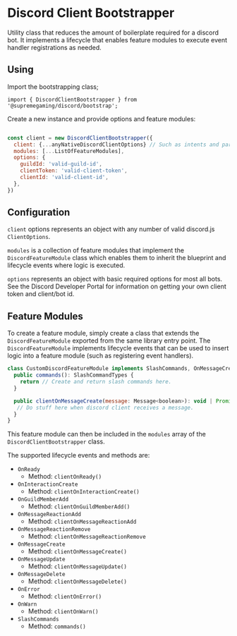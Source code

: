 # Discord Client Bootstrapper

Utility class that reduces the amount of boilerplate required for a discord bot. It implements a lifecycle that enables feature modules to execute event handler registrations as needed.

## Using

Import the bootstrapping class;

`import { DiscordClientBootstrapper } from '@supremegaming/discord/bootstrap';`

Create a new instance and provide options and feature modules:

```js

const client = new DiscordClientBootstrapper({
  client: {...anyNativeDiscordClientOptions} // Such as intents and partials
  modules: [...ListOfFeatureModules],
  options: {
    guildId: 'valid-guild-id',
    clientToken: 'valid-client-token',
    clientId: 'valid-client-id',
  },
})
```

## Configuration

`client` options represents an object with any number of valid discord.js `ClientOptions`.

`modules` is a collection of feature modules that implement the `DiscordFeatureModule` class which enables them to inherit the blueprint and lifecycle events where logic is executed.

`options` represents an object with basic required options for most all bots. See the Discord Developer Portal for information on getting your own client token and client/bot id.

## Feature Modules

To create a feature module, simply create a class that extends the `DiscordFeatureModule` exported from the same library entry point. The `DiscordFeatureModule` implements lifecycle events that can be used to insert logic into a feature module (such as registering event handlers).

```js
class CustomDiscordFeatureModule implements SlashCommands, OnMessageCreate {
  public commands(): SlashCommandTypes {
    return // Create and return slash commands here.
  }

  public clientOnMessageCreate(message: Message<boolean>): void | Promise<void> {
   // Do stuff here when discord client receives a message.
  }
}
```

This feature module can then be included in the `modules` array of the `DiscordClientBootstrapper` class.

The supported lifecycle events and methods are:

- `OnReady`
  - Method: `clientOnReady()`
- `OnInteractionCreate`
  - Method: `clientOnInteractionCreate()`
- `OnGuildMemberAdd`
  - Method: `clientOnGuildMemberAdd()`
- `OnMessageReactionAdd`
  - Method: `clientOnMessageReactionAdd`
- `OnMessageReactionRemove`
  - Method: `clientOnMessageReactionRemove`
- `OnMessageCreate`
  - Method: `clientOnMessageCreate()`
- `OnMessageUpdate`
  - Method: `clientOnMessageUpdate()`
- `OnMessageDelete`
  - Method: `clientOnMessageDelete()`
- `OnError`
  - Method: `clientOnError()`
- `OnWarn`
  - Method: `clientOnWarn()`
- `SlashCommands`
  - Method: `commands()`
